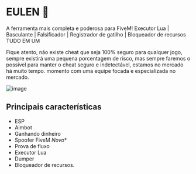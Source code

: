 # EULEN 🧀
A ferramenta mais completa e poderosa para FiveM! Executor Lua | Basculante | Falsificador | Registrador de gatilho | Bloqueador de recursos TUDO EM UM

Fique atento, não existe cheat que seja 100% seguro para qualquer jogo, sempre existirá uma pequena porcentagem de risco, mas sempre faremos o possível para manter o cheat seguro e indetectável, estamos no mercado há muito tempo. momento com uma equipe focada e especializada no mercado.


![image](https://github.com/LeakIQ/Fivem-cheat-hack/assets/152784043/de2b9557-6a67-4b5a-a8a5-b62d22798e91)


## Principais características
- ESP
- Aimbot
- Ganhando dinheiro
- Spoofer FiveM *Novo**
- Prova de fluxo
- Executor Lua
- Dumper
- Bloqueador de recursos.
